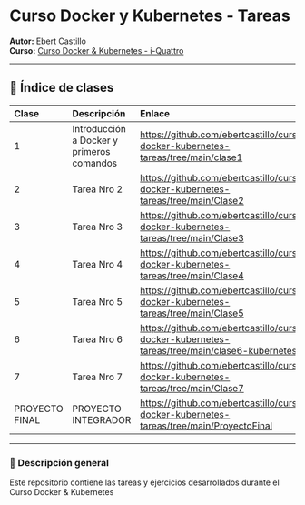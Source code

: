 # Curso Docker y Kubernetes - Tareas

**Autor:** Ebert Castillo  
**Curso:** [Curso Docker & Kubernetes - i-Quattro](https://www.iquattro.edu.bo/)  

---

## 📘 Índice de clases

| Clase | Descripción | Enlace |
|:------|:-------------|:--------|
| 1     | Introducción a Docker y primeros comandos | https://github.com/ebertcastillo/curso-docker-kubernetes-tareas/tree/main/clase1 |
| 2     | Tarea Nro 2 | https://github.com/ebertcastillo/curso-docker-kubernetes-tareas/tree/main/Clase2|
| 3     | Tarea Nro 3 | https://github.com/ebertcastillo/curso-docker-kubernetes-tareas/tree/main/Clase3|
| 4     | Tarea Nro 4 | https://github.com/ebertcastillo/curso-docker-kubernetes-tareas/tree/main/Clase4|
| 5     | Tarea Nro 5 | https://github.com/ebertcastillo/curso-docker-kubernetes-tareas/tree/main/Clase5|
| 6     | Tarea Nro 6 | https://github.com/ebertcastillo/curso-docker-kubernetes-tareas/tree/main/clase6-kubernetes|
| 7     | Tarea Nro 7 | https://github.com/ebertcastillo/curso-docker-kubernetes-tareas/tree/main/Clase7|
| PROYECTO FINAL| PROYECTO INTEGRADOR |https://github.com/ebertcastillo/curso-docker-kubernetes-tareas/tree/main/ProyectoFinal |

---

### 🐳 Descripción general

Este repositorio contiene las tareas y ejercicios desarrollados durante el Curso Docker & Kubernetes
